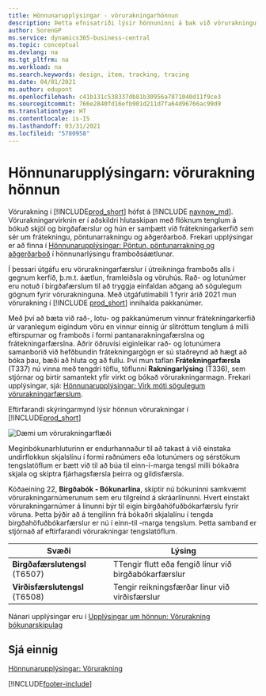 ```yaml
---
title: Hönnunarupplýsingar - vörurakningarhönnun
description: Þetta efnisatriði lýsir hönnuninni á bak við vörurakningu í Business Central eftir því sem hún þróast í gegnum vöruútgáfur.
author: SorenGP
ms.service: dynamics365-business-central
ms.topic: conceptual
ms.devlang: na
ms.tgt_pltfrm: na
ms.workload: na
ms.search.keywords: design, item, tracking, tracing
ms.date: 04/01/2021
ms.author: edupont
ms.openlocfilehash: c41b131c538337db81b30956a7871040d11f9ce3
ms.sourcegitcommit: 766e2840fd16efb901d211d7fa64d96766ac99d9
ms.translationtype: HT
ms.contentlocale: is-IS
ms.lasthandoff: 03/31/2021
ms.locfileid: "5780958"
---
```

# <a name="design-details-item-tracking-design"></a>Hönnunarupplýsingarn: vörurakning hönnun

Vörurakning í [!INCLUDE[prod_short](includes/prod_short.md)] hófst á [!INCLUDE [navnow_md](includes/navnow_md.md)]. Vörurakningarvirknin er í aðskildri hlutaskipan með flóknum tenglum á bókuð skjöl og birgðafærslur og hún er samþætt við frátekningarkerfið sem sér um frátekningu, pöntunarrakningu og aðgerðarboð. Frekari upplýsingar er að finna í [Hönnunarupplýsingar: Pöntun, pöntunarrakning og aðgerðarboð](design-details-reservation-order-tracking-and-action-messaging.md) í hönnunarlýsingu framboðsáætlunar.  

Í þessari útgáfu eru vörurakningarfærslur í útreikninga framboðs alls í gegnum kerfið, þ.m.t. áætlun, framleiðsla og vöruhús. Rað- og lotunúmer eru notuð í birgðafærslum til að tryggja einfaldan aðgang að sögulegum gögnum fyrir vörurakninguna. Með útgáfutímabili 1 fyrir árið 2021 mun vörurakning í [!INCLUDE [prod_short](includes/prod_short.md)] innihalda pakkanúmer.  

Með því að bæta við rað-, lotu- og pakkanúmerum vinnur frátekningarkerfið úr varanlegum eigindum vöru en vinnur einnig úr slitróttum tenglum á milli eftirspurnar og framboðs í formi pantanarakningafærslna og frátekningarfærslna. Aðrir öðruvísi eiginleikar rað- og lotunúmera samanborið við hefðbundin frátekningargögn er sú staðreynd að hægt að bóka þau, bæði að hluta og að fullu. Því mun taflan **Frátekningarfærsla** (T337) nú vinna með tengdri töflu, töflunni **Rakningarlýsing** (T336), sem stjórnar og birtir samantekt yfir virkt og bókað vörurakningarmagn. Frekari upplýsingar, sjá: [Hönnunarupplýsingar: Virk móti sögulegum vörurakningarfærslum](design-details-active-versus-historic-item-tracking-entries.md).  

Eftirfarandi skýringarmynd lýsir hönnun vörurakningar í [!INCLUDE[prod_short](includes/prod_short.md)]  

![Dæmi um vörurakningarflæði](media/design_details_item_tracking_design.png "Dæmi um vörurakningarflæði")  

Meginbókunarhluturinn er endurhannaður til að takast á við einstaka undirflokkun skjalslínu í formi raðnúmers eða lotunúmers og sérstökum tengslatöflum er bætt við til að búa til einn-í-marga tengsl milli bókaðra skjala og skiptra fjárhagsfærsla þeirra og gildisfærsla.  

Kóðaeining 22, **Birgðabók - Bókunarlína**, skiptir nú bókuninni samkvæmt vörurakningarnúmerunum sem eru tilgreind á skráarlínunni. Hvert einstakt vörurakningarnúmer á línunni býr til eigin birgðahöfuðbókarfærslu fyrir vöruna. Þetta þýðir að á tengilinn frá bókaðri skjalalínu í tengda birgðahöfuðbókarfærslur er nú í einn-til -marga tengslum. Þetta samband er stjórnað af eftirfarandi vörurakningar tengslatöflum.  

|Svæði|Lýsing|  
|---------------|---------------------------------------|  
|**Birgðafærslutengsl** (T6507)|TTengir flutt eða fengið línur við birgðabókarfærslur|  
|**Virðisfærslutengsl** (T6508)|Tengir reikningsfærðar línur við virðisfærslur|  

Nánari upplýsingar eru í [Upplýsingar um hönnun: Vörurakning bókunarskipulag](design-details-item-tracking-posting-structure.md)  

## <a name="see-also"></a>Sjá einnig

[Hönnunarupplýsingar: Vörurakning](design-details-item-tracking.md)

[!INCLUDE[footer-include](includes/footer-banner.md)]  
